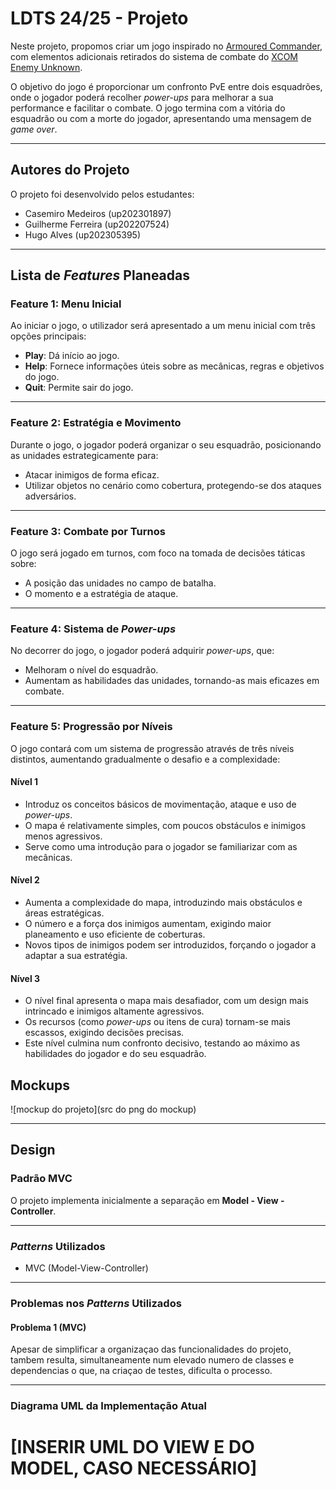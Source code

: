 # LDTS 24/25 - Projeto

Neste projeto, propomos criar um jogo inspirado no [Armoured Commander](https://store.steampowered.com/app/1361580/Armoured_Commander/), com elementos adicionais retirados do sistema de combate do [XCOM Enemy Unknown](https://store.steampowered.com/app/200510/XCOM_Enemy_Unknown/).

O objetivo do jogo é proporcionar um confronto PvE entre dois esquadrões, onde o jogador poderá recolher *power-ups* para melhorar a sua performance e facilitar o combate. O jogo termina com a vitória do esquadrão ou com a morte do jogador, apresentando uma mensagem de *game over*.

---

## Autores do Projeto

O projeto foi desenvolvido pelos estudantes:
- Casemiro Medeiros (up202301897)
- Guilherme Ferreira (up202207524)
- Hugo Alves (up202305395)

---

## Lista de *Features* Planeadas

### Feature 1: Menu Inicial
Ao iniciar o jogo, o utilizador será apresentado a um menu inicial com três opções principais:
- **Play**: Dá início ao jogo.
- **Help**: Fornece informações úteis sobre as mecânicas, regras e objetivos do jogo.
- **Quit**: Permite sair do jogo.

---

### Feature 2: Estratégia e Movimento
Durante o jogo, o jogador poderá organizar o seu esquadrão, posicionando as unidades estrategicamente para:
- Atacar inimigos de forma eficaz.
- Utilizar objetos no cenário como cobertura, protegendo-se dos ataques adversários.

---

### Feature 3: Combate por Turnos
O jogo será jogado em turnos, com foco na tomada de decisões táticas sobre:
- A posição das unidades no campo de batalha.
- O momento e a estratégia de ataque.

---

### Feature 4: Sistema de *Power-ups*
No decorrer do jogo, o jogador poderá adquirir *power-ups*, que:
- Melhoram o nível do esquadrão.
- Aumentam as habilidades das unidades, tornando-as mais eficazes em combate.

---
### Feature 5: Progressão por Níveis

O jogo contará com um sistema de progressão através de três níveis distintos, aumentando gradualmente o desafio e a complexidade:

#### Nível 1
- Introduz os conceitos básicos de movimentação, ataque e uso de *power-ups*.
- O mapa é relativamente simples, com poucos obstáculos e inimigos menos agressivos.
- Serve como uma introdução para o jogador se familiarizar com as mecânicas.

#### Nível 2
- Aumenta a complexidade do mapa, introduzindo mais obstáculos e áreas estratégicas.
- O número e a força dos inimigos aumentam, exigindo maior planeamento e uso eficiente de coberturas.
- Novos tipos de inimigos podem ser introduzidos, forçando o jogador a adaptar a sua estratégia.

#### Nível 3
- O nível final apresenta o mapa mais desafiador, com um design mais intrincado e inimigos altamente agressivos.
- Os recursos (como *power-ups* ou itens de cura) tornam-se mais escassos, exigindo decisões precisas.
- Este nível culmina num confronto decisivo, testando ao máximo as habilidades do jogador e do seu esquadrão.


## Mockups

![mockup do projeto](src do png do mockup)

---

## Design

### Padrão MVC
O projeto implementa inicialmente a separação em **Model - View - Controller**.

---

### *Patterns* Utilizados
- MVC (Model-View-Controller)

---

### Problemas nos *Patterns* Utilizados
#### Problema 1 (MVC)
Apesar de simplificar a organizaçao das funcionalidades do projeto, tambem resulta, simultaneamente num elevado
numero de classes e dependencias o que, na criaçao de testes, dificulta o processo.

---

### Diagrama UML da Implementação Atual
# [INSERIR UML DO VIEW E DO MODEL, CASO NECESSÁRIO]